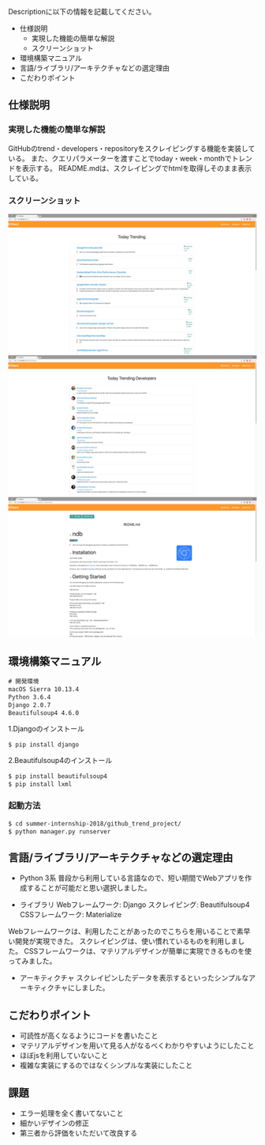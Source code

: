 
Descriptionに以下の情報を記載してください。

- 仕様説明
    - 実現した機能の簡単な解説
    - スクリーンショット
- 環境構築マニュアル
- 言語/ライブラリ/アーキテクチャなどの選定理由
- こだわりポイント

## 仕様説明
### 実現した機能の簡単な解説
GitHubのtrend・developers・repositoryをスクレイピングする機能を実装している。
また、クエリパラメーターを渡すことでtoday・week・monthでトレンドを表示する。
README.mdは、スクレイピングでhtmlを取得しそのまま表示している。

### スクリーンショット
![top](./img/top.png)
![developer](./img/developer.png)
![detail](./img/detail.png)

## 環境構築マニュアル
```
# 開発環境
macOS Sierra 10.13.4
Python 3.6.4
Django 2.0.7
Beautifulsoup4 4.6.0
```

1.Djangoのインストール
```
$ pip install django
```

2.Beautifulsoup4のインストール
```
$ pip install beautifulsoup4
$ pip install lxml
```

### 起動方法

```
$ cd summer-internship-2018/github_trend_project/
$ python manager.py runserver
```

## 言語/ライブラリ/アーキテクチャなどの選定理由
- Python 3系 
普段から利用している言語なので、短い期間でWebアプリを作成することが可能だと思い選択しました。

- ライブラリ
Webフレームワーク: Django
スクレイピング: Beautifulsoup4
CSSフレームワーク: Materialize

Webフレームワークは、利用したことがあったのでこちらを用いることで素早い開発が実現できた。
スクレイピングは、使い慣れているものを利用しました。
CSSフレームワークは、マテリアルデザインが簡単に実現できるものを使ってみました。

- アーキティクチャ
スクレイピンしたデータを表示するといったシンプルなアーキティクチャにしました。

## こだわりポイント
- 可読性が高くなるようにコードを書いたこと
- マテリアルデザインを用いて見る人がなるべくわかりやすいようにしたこと
- ほぼjsを利用していないこと
- 複雑な実装にするのではなくシンプルな実装にしたこと

## 課題
- エラー処理を全く書いてないこと
- 細かいデザインの修正
- 第三者から評価をいただいて改良する
